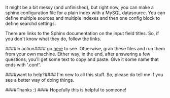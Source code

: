 It might be a bit messy (and unfinished), but right now, you can make a sphinx configuration file for a plain index with a MySQL datasource. You can define multiple sources and multiple indexes and then one config block to define searchd settings. 

There are links to the Sphinx documentation on the input field titles. So, if you don't know what they do, follow the links.

####in action####
go [here](http://stevenjbarker.comoj.com) to see. Otherwise, grab these files and run them from your own machine. Either way, in the end, after answering a few questions, you'll get some text to copy and paste. Give it some name that ends with '.conf'.

####want to help?####
I'm new to all this stuff. So, please do tell me if you see a better way of doing things.

####Thanks :) ####
Hopefully this is helpful to someone!


